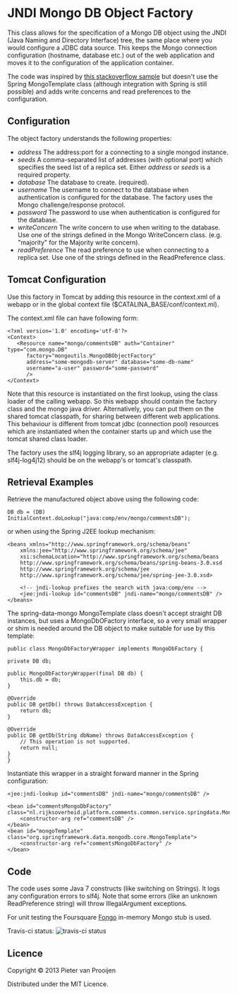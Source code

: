 # JNDI Mongo DB Object Factory

This class allows for the specification of a Mongo DB object using the JNDI
(Java Naming and Directory Interface) tree, the same place where you would
configure a JDBC data source. This keeps the Mongo connection configuration
(hostname, database etc.) out of the web application and moves it to the
configuration of the application container.

The code was inspired by
[this stackoverflow sample](http://stackoverflow.com/questions/4076254/mongodb-via-jndi)
but doesn't use the Spring MongoTemplate class (although integration with
Spring is still possible) and adds write concerns and read preferences to
the configuration.

## Configuration
The object factory understands the following properties:

* _address_ The address:port for a connecting to a single mongod instance.
* _seeds_ A comma-separated list of addresses (with optional port) which specifies the seed list
  of a replica set. Either _address_ or _seeds_ is a required property.
* _database_ The database to create. (required).
* _username_ The username to connect to the database when authentication is
  configured for the database. The factory uses the Mongo
  challenge/response protocol.
* _password_ The password to use when authentication is configured for the database.
* _writeConcern_ The write concern to use when writing to the database. Use
  one of the strings defined in the Mongo WriteConcern class.
  (e.g. "majority" for the Majority write concern).
* _readPreference_ The read preference to use when connecting to a replica
  set. Use one of the strings defined in the ReadPreference class.

## Tomcat Configuration
Use this factory in Tomcat by adding this resource in the context.xml of a
webapp or in the global context file ($CATALINA_BASE/conf/context.ml).

The context.xml file can have following form:

    <?xml version='1.0' encoding='utf-8'?>
    <Context>
       <Resource name="mongo/commentsDB" auth="Container" type="com.mongo.DB"
	      factory="mongoutils.MongoDBObjectFactory"
		  address="some-mongodb-server" database="some-db-name"
          username="a-user" password="some-password"
          />
    </Context>

Note that this resource is instantiated on the first lookup, using the
class loader of the calling webapp. So this webapp should contain the
factory class and the mongo java driver. Alternatively, you can put them on
the shared tomcat classpath, for sharing between different web
applications. This behaviour is different from tomcat jdbc (connection
pool) resources which are instantiated when the container starts up and
which use the tomcat shared class loader.

The factory uses the slf4j logging library, so an appropriate adapter (e.g.
slf4j-log4j12) should be on the webapp's or tomcat's classpath.

## Retrieval Examples

Retrieve the manufactured object above using the following code:

    DB db = (DB) InitialContext.doLookup("java:comp/env/mongo/commentsDB");

or when using the Spring J2EE lookup mechanism:

    <beans xmlns="http://www.springframework.org/schema/beans"
	    xmlns:jee="http://www.springframework.org/schema/jee"
	    xsi:schemaLocation="http://www.springframework.org/schema/beans
        http://www.springframework.org/schema/beans/spring-beans-3.0.xsd
        http://www.springframework.org/schema/jee 
        http://www.springframework.org/schema/jee/spring-jee-3.0.xsd>

        <!-- jndi-lookup prefixes the search with java:comp/env -->
	    <jee:jndi-lookup id="commentsDB" jndi-name="mongo/commentsDB" />
    </beans>

The spring-data-mongo MongoTemplate class doesn't accept straight DB
instances, but uses a MongoDbOFactory interface, so
a very small wrapper or shim is needed around the DB object to make suitable for
use by this template:

    public class MongoDbFactoryWrapper implements MongoDbFactory {

    private DB db;
    
    public MongoDbFactoryWrapper(final DB db) {
        this.db = db;
    }
    
    @Override
    public DB getDb() throws DataAccessException {
        return db;
    }

    @Override
    public DB getDb(String dbName) throws DataAccessException {
        // This operation is not supported.
        return null;
    }
    }

Instantiate this wrapper in a straight forward manner in the Spring
configuration:

    <jee:jndi-lookup id="commentsDB" jndi-name="mongo/commentsDB" />

    <bean id="commentsMongoDbFactory" class="nl.rijksoverheid.platform.comments.common.service.springdata.MongoDbFactoryWrapper">
        <constructor-arg ref="commentsDB" />
	</bean>
	<bean id="mongoTemplate" class="org.springframework.data.mongodb.core.MongoTemplate">
		<constructor-arg ref="commentsMongoDbFactory" />
	</bean>

## Code

The code uses some Java 7 constructs (like switching on Strings). It logs
any configuration errors to slf4j. Note that some errors (like an unknown
ReadPreference string) will throw IllegalArgument exceptions.

For unit testing the Foursquare
[Fongo](https://github.com/foursquare/fongo) in-memory Mongo stub is used.

Travis-ci status:
![travis-ci status](https://travis-ci.org/pieter-van-prooijen/mongo-db-object-factory.png)


## Licence

Copyright © 2013 Pieter van Prooijen

Distributed under the MIT Licence.

